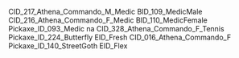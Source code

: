 CID_217_Athena_Commando_M_Medic
BID_109_MedicMale
CID_216_Athena_Commando_F_Medic
BID_110_MedicFemale
Pickaxe_ID_093_Medic
na
CID_328_Athena_Commando_F_Tennis
Pickaxe_ID_224_Butterfly
EID_Fresh
CID_016_Athena_Commando_F
Pickaxe_ID_140_StreetGoth
EID_Flex
